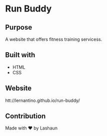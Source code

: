 # Run Buddy

## Purpose
A website that offers fitness training servicess.

## Built with 
* HTML
* CSS

## Website
htt://lernantino.github.io/run-buddy/

## Contribution
Made with ❤️ by Lashaun
